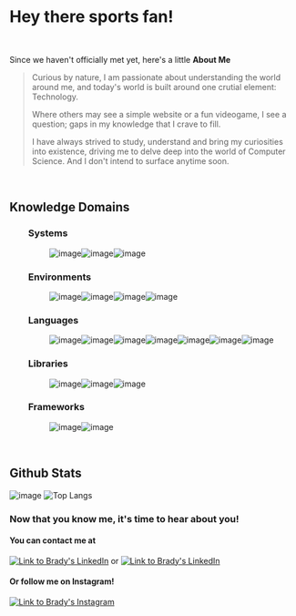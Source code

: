 # Hey there sports fan!
</br>

Since we haven't officially met yet, here's a little **About Me**
</br>

> Curious by nature, I am passionate about understanding the world around me, and today's world is built around one crutial element: Technology.
>
> Where others may see a simple website or a fun videogame, I see a question; gaps in my knowledge that I crave to fill. 
>
> I have always strived to study, understand and bring my curiosities into existence, driving me to delve deep into the world of Computer Science. And I don't intend to surface anytime soon.

</br>

## Knowledge Domains
### &emsp;&emsp;Systems
&emsp;&emsp;&emsp;&emsp;&emsp;![image](https://img.shields.io/badge/Windows-0078D6?style=for-the-badge&logo=windows&logoColor=white)![image](https://img.shields.io/badge/Linux-FCC624?style=for-the-badge&logo=linux&logoColor=black)![image](https://img.shields.io/badge/iOS-000000?style=for-the-badge&logo=ios&logoColor=white)
### &emsp;&emsp;Environments
&emsp;&emsp;&emsp;&emsp;&emsp;![image](https://img.shields.io/badge/Visual_Studio_Code-0078D4?style=for-the-badge&logo=visual%20studio%20code&logoColor=white)![image](https://img.shields.io/badge/Eclipse-2C2255?style=for-the-badge&logo=eclipse&logoColor=white)![image](https://img.shields.io/badge/Atom-66595C?style=for-the-badge&logo=Atom&logoColor=white)![image](https://img.shields.io/badge/Spyder-838485?style=for-the-badge&logo=spyder%20ide&logoColor=maroon)
### &emsp;&emsp;Languages
&emsp;&emsp;&emsp;&emsp;&emsp;![image](https://img.shields.io/badge/Python-FFD43B?style=for-the-badge&logo=python&logoColor=darkgreen)![image](https://img.shields.io/badge/C-00599C?style=for-the-badge&logo=c&logoColor=white)![image](https://img.shields.io/badge/Java-ED8B00?style=for-the-badge&logo=java&logoColor=white)![image](https://img.shields.io/badge/C%2B%2B-00599C?style=for-the-badge&logo=c%2B%2B&logoColor=white)![image](https://img.shields.io/badge/HTML5-E34F26?style=for-the-badge&logo=html5&logoColor=white)![image](https://img.shields.io/badge/CSS3-1572B6?style=for-the-badge&logo=css3&logoColor=white)![image](https://img.shields.io/badge/JavaScript-323330?style=for-the-badge&logo=javascript&logoColor=F7DF1E)
### &emsp;&emsp;Libraries
&emsp;&emsp;&emsp;&emsp;&emsp;![image](https://img.shields.io/badge/SciPy-654FF0?style=for-the-badge&logo=SciPy&logoColor=white)![image](https://img.shields.io/badge/Numpy-777BB4?style=for-the-badge&logo=numpy&logoColor=white)![image](https://img.shields.io/badge/Pandas-2C2D72?style=for-the-badge&logo=pandas&logoColor=white)
### &emsp;&emsp;Frameworks
&emsp;&emsp;&emsp;&emsp;&emsp;![image](https://img.shields.io/badge/Jupyter-F37626.svg?&style=for-the-badge&logo=Jupyter&logoColor=white)![image](https://img.shields.io/badge/Markdown-000000?style=for-the-badge&logo=markdown&logoColor=white)

</br>

## Github Stats
![image](https://github-readme-stats.vercel.app/api?username=Bojacko10)
![Top Langs](https://github-readme-stats.vercel.app/api/top-langs/?username=Bojacko10 "Brady's Most Used Languages")

### Now that you know me, it's time to hear about you!
#### You can contact me at
<a target="_blank" href="https://www.linkedin.com/in/bradymcdermott13/"> ![Link to Brady's LinkedIn](https://img.shields.io/badge/LinkedIn-0077B5?style=for-the-badge&logo=linkedin&logoColor=white)</a>
or
<a target="_blank" href="mailto:brady.mcdermott13@gmail.com"> ![Link to Brady's LinkedIn](https://img.shields.io/badge/Gmail-D14836?style=for-the-badge&logo=gmail&logoColor=white)</a>
#### Or follow me on Instagram!
<a target="_blank" href="https://www.instagram.com/brady.mcdermott/">![Link to Brady's Instagram](https://img.shields.io/badge/Instagram-E4405F?style=for-the-badge&logo=instagram&logoColor=white)</a>


